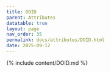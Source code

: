 ```yaml
---
title: DOID
parent: Attributes
datatable: true
layout: page
nav_order: 35
permalink: docs/attributes/DOID.html
date: 2025-09-12
---
```

{% include content/DOID.md %}
